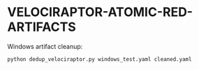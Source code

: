 # VELOCIRAPTOR-ATOMIC-RED-ARTIFACTS

Windows artifact cleanup:

```
python dedup_velociraptor.py windows_test.yaml cleaned.yaml
```